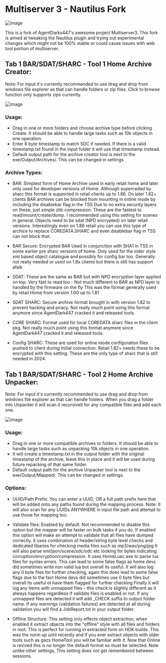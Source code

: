# Multiserver 3 - Nautilus Fork

![image](https://github.com/DeViL303/MultiServer3-NuatilusFork/assets/24411577/0a378bb7-382a-4ff6-b328-a7fff8cb836c)

This is a fork of AgentDarks447's awesome project Multiserver3. This fork is aimed at tweaking the Nautilus plugin and trying out experimental changes which might not be 100% stable or could cause issues with web tool portion of multiserver.  




 
## Tab 1 BAR/SDAT/SHARC - Tool 1 Home Archive Creator:

Note: For input it's currently recommended to use drag and drop from windows file explorer as that can handle folders or zip files. Click to browse function only supports zips currently.

![image](https://github.com/DeViL303/MultiServer3-NuatilusFork/assets/24411577/297ac8dc-65c2-4056-a4b8-8de8fcc07085)

### Usage: 
- Drag in one or more folders and choose archive type before clicking Create. It should be able to handle large tasks such as 10k objects in one operation.
- Enter 8 byte timestamp to match SDC if needed. If there is a valid timestamp.txt found in the input folder it will use that timestamp instead.
- Default output path for the archive creator tool is next to the exe/Output/Archives/. This can be changed in settings

### Archive Types:
- BAR:
    Simplest form of Home Archive used in early retail home and later only used for developer versions of Home.
    Although superceded by sharc this format is supported in retail clients up to 1.86.
    On later 1.82+ clients BAR archives can be blocked from mounting in online mode by including the disablebar flag in the TSS
    Due to no extra security layers on these, just simple zlib compression. These are the fastest to read/mount/create/dump.
    I recommended using this setting for scenes in general. Objects need to be sdat (NPD encrypted) on later retail versions.
    Interestingly even on 1.86 retail you can use this type of archice to replace COREDATA.SHARC and even disablebar flag in TSS can not block that.
  
- BAR Secure:
   Encrypted BAR Used in conjunction with SHA1 in TSS in some earlier pre sharc versions of home.
   Only used for the older style xml based object catalogue and possibly for config bar too.
   Generally not really needed or used on 1.8x clients but there is still has support afaik

- SDAT:
   These are the same as BAR but with NPD encryption layer applied on top.
   Very fast to read too - Not much different to BAR as NPD layer is handled by the firmware on the fly
   This was the format generally used by retail Home from version 1.00 up to 1.81

- SDAT SHARC:
    Secure archive format brought in with version 1.82 to prevent hacking and piracy.
    Not really much point using this format anymore since AgentDark447 cracked it and released tools.

- CORE SHARC:
    Format used for local COREDATA sharc files in the client pkg.
    Not really much point using this format anymore since AgentDark447 cracked it and released tools.

- Config SHARC:
    These are used for online mode configuration files pushed to client during initial connection.
    Retail 1.82+ needs these to be encrypted with this setting.
    These are the only type of sharc that is still needed in 2024



  
   
## Tab 1 BAR/SDAT/SHARC - Tool 2 Home Archive Unpacker:

Note: For input it's currently recommended to use drag and drop from windows file explorer as that can handle folders. When you drag a folder into Unpacker it will scan it recursivelt for any compatible files and add each one. 

![image](https://github.com/DeViL303/MultiServer3-NuatilusFork/assets/24411577/0bc3877d-41cf-4fa9-be46-4386c3856344)


### Usage: 
- Drag in one or more compatible archives or folders. It should be able to handle large tasks such as unpacking 10k objects in one operation.
- It will create a timestamp.txt in the output folder with the original timestamp of the archive, leave this in place and it will be used during future repacking of that same folder.
- Default output path for the archive Unpacker tool is next to the exe/Output/Mapped/. This can be changed in settings.


### Options:

- UUID/Path Prefix:
  You can enter a UUID, OR a full path prefix here that will be added onto any paths found during the mapping process.
  Note: It will also scan for any UUIDs ANYWHERE in input file path and attempt to use those for mapping too.  

- Validate files:
  Enabled by default. Not recommended to disable this option but the mapper will be faster on bulk tasks if you do.
  If enabled this option will make an attempt to validate that all files have dumped correctly. it uses combination of header/string byte level checks and dedicated libaries for checking media files such as mp3/wav/png/jpg
  It will also parse xml/json/scene/sdc/odc etc looking for bytes indicating corruption/encryption/compression.
  It uses HomeLuac.exe to parse lua files for syntax errors. This can lead to some false flags as home devs did sometimes write non valid lua but overall its useful. 
  It will also log any 0 byte files for further checking, again this does lead to some false flags due to the fact Home devs did sometimes use 0 byte files but overall its useful ot have them flagged for further checking
  Finally it will log any items with unmapped files - this check is slightly different as it always happens regardless if validate files is enabled or not. If any unmapped files are detected it will add _CHECK suffis to output folder name.
  If any warnings (validation failures) are detected at all during validation you will find a JobReport.txt in your output folder.

- Offline Structure:
  This setting only effects object extraction, when enabled it extract objects into the "offline" style with all files and folders in root. This is perfect for running in extracted form on HDK builds.
  This was the norm up until recently and if you ever extract objects with older tools such as gazs HomeTool you will be familiar with it.
  Now that Online is revived this is no longer the default format so must be selected. Note unlike other settings, This setting does not get remembered between sessions.
